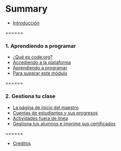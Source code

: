 # Summary

* [Introducción](README.md)

======

### 1. Aprendiendo a programar
* [¿Qué es code.org?](contenidos-modulo-1-que-es-code-org.md)
* [Accediendo a la plataforma](contenidos-modulo-1-accediendo-a-la-plataforma.md)
* [Aprendiendo a programar](contenidos-modulo-1-aprendiendo-a-programar.md)
* [Para superar este módulo](contenidos-modulo-1-para-superar-este-modulo.md)

======

### 2. Gestiona tu clase

* [La página de inicio del maestro](contenidos-del-modulo-2-la-pagina-de-inicio-del-maestro.md)
* [Cuentas de estudiantes y sus progresos](contenidos-del-modulo-2-cuentas-de-estudiantes-y-sus-progresos.md)
* [Actividades fuera de línea](contenidos-del-modulo-2-actividades-fuera-de-linea.md)
* [Gestiona tus alumnos e imprime sus certificados](contenidos-del-modulo-2-gestiona-tus-alumnos-e-imprime-sus-certificados.md)
 
======

* [Créditos](crditos.md)
